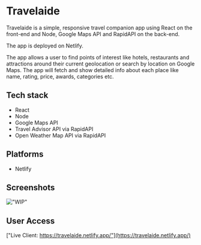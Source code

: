 # Travelaide

Travelaide is a simple, responsive travel companion app using React on the front-end and Node, Google Maps API and RapidAPI on the back-end.

The app is deployed on Netlify.

The app allows a user to find points of interest like hotels, restaurants and attractions around their current geolocation or search by location on Google Maps. The app will fetch and show detailed info about each place like name, rating, price, awards, categories etc.

## Tech stack

- React
- Node
- Google Maps API
- Travel Advisor API via RapidAPI
- Open Weather Map API via RapidAPI

## Platforms

- Netlify

## Screenshots

!["WIP"](WIP)

## User Access

["Live Client: https://travelaide.netlify.app/"](https://travelaide.netlify.app/)
